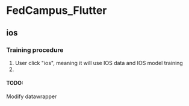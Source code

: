 # FedCampus_Flutter


## ios

### Training procedure

1. User click "ios", meaning it will use IOS data and IOS model training
2. 

#### TODO:

Modify datawrapper 
